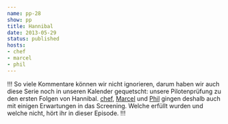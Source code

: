 ```yaml
---
name: pp-28
show: pp
title: Hannibal
date: 2013-05-29
status: published
hosts:
- chef
- marcel
- phil
---
```

!!!
So viele Kommentare können wir nicht ignorieren, darum haben wir auch diese Serie noch in unseren Kalender gequetscht: unsere Pilotenprüfung zu den ersten Folgen von Hannibal. [chef](https://twitter.com/grischder), [Marcel](https://twitter.com/xartas) und [Phil](https://twitter.com/philgrooves) gingen deshalb auch mit einigen Erwartungen in das Screening. Welche erfüllt wurden und welche nicht, hört ihr in dieser Episode.
!!!

